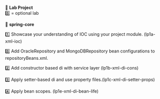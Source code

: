 :book: **Lab Project**  
:zero: = optional lab

:beginner: **spring-core**

:one: Showcase your understanding of IOC using your project module. (lp1a-xml-ioc)

:zero: Add OracleRepository and MongoDBRepository bean configurations to repositoryBeans.xml.

:two: Add constructor based di with service layer (lp1b-xml-di-cons)

:three: Apply setter-based di and use property files.(lp1c-xml-di-setter-props)

:four: Apply bean scopes. (lp1e-xml-di-bean-life)

